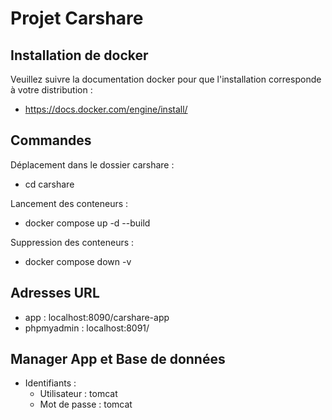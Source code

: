 # Projet Carshare

## Installation de docker

Veuillez suivre la documentation docker pour que l'installation corresponde à votre distribution : 
- https://docs.docker.com/engine/install/

## Commandes
Déplacement dans le dossier carshare : 
- cd carshare

Lancement des conteneurs : 
- docker compose up -d --build

Suppression des conteneurs : 
- docker compose down -v

## Adresses URL 

- app : localhost:8090/carshare-app
- phpmyadmin : localhost:8091/

## Manager App et Base de données

- Identifiants :
     - Utilisateur : tomcat
     - Mot de passe : tomcat
